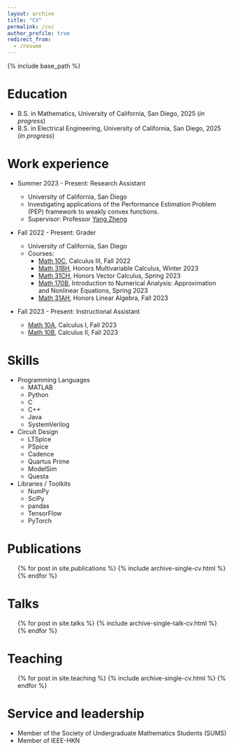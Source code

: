 ```yaml
---
layout: archive
title: "CV"
permalink: /cv/
author_profile: true
redirect_from:
  - /resume
---
```


{% include base_path %}

Education
======
* B.S. in Mathematics, University of California, San Diego, 2025 (*in progress*)
* B.S. in Electrical Engineering, University of California, San Diego, 2025 (*in progress*)


Work experience
======
* Summer 2023 - Present: Research Assistant
  * University of California, San Diego
  * Investigating applications of the Performance Estimation Problem (PEP) framework to weakly convex functions.
  * Supervisor: Professor [Yang Zheng](https://zhengy09.github.io/)

* Fall 2022 - Present: Grader
  * University of California, San Diego
  * Courses:
    * [Math 10C](https://catalog.ucsd.edu/courses/MATH.html#math10c), Calculus III, Fall 2022
    * [Math 31BH](https://catalog.ucsd.edu/courses/MATH.html#math31bh), Honors Multivariable Calculus, Winter 2023
    * [Math 31CH](https://catalog.ucsd.edu/courses/MATH.html#math31ch), Honors Vector Calculus, Spring 2023
    * [Math 170B](https://catalog.ucsd.edu/courses/MATH.html#math170b), Introduction to Numerical Analysis: Approximation and Nonlinear Equations, Spring 2023
    * [Math 31AH](https://catalog.ucsd.edu/courses/MATH.html#math31ah), Honors Linear Algebra, Fall 2023

* Fall 2023 - Present: Instructional Assistant
    * [Math 10A](https://catalog.ucsd.edu/courses/MATH.html#math10a), Calculus I, Fall 2023
    * [Math 10B](https://catalog.ucsd.edu/courses/MATH.html#math10b), Calculus II, Fall 2023
  
Skills
======
* Programming Languages
  * MATLAB
  * Python
  * C
  * C++
  * Java
  * SystemVerilog
* Circuit Design
  * LTSpice
  * PSpice
  * Cadence
  * Quartus Prime
  * ModelSim
  * Questa
* Libraries / Toolkits
  * NumPy
  * SciPy
  * pandas
  * TensorFlow
  * PyTorch

Publications
======
  <ul>{% for post in site.publications %}
    {% include archive-single-cv.html %}
  {% endfor %}</ul>
  
Talks
======
  <ul>{% for post in site.talks %}
    {% include archive-single-talk-cv.html %}
  {% endfor %}</ul>
  
Teaching
======
  <ul>{% for post in site.teaching %}
    {% include archive-single-cv.html %}
  {% endfor %}</ul>
  
Service and leadership
======
* Member of the Society of Undergraduate Mathematics Students (SUMS)
* Member of IEEE-HKN
